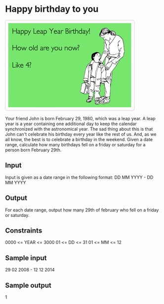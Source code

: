 # Happy birthday to you
![](../images/leap.png)

Your friend John is born February 29, 1980, which was a leap year. A leap year is a year containing one 
additional day to keep the calendar synchronized with the astronomical year. The sad thing about this is that John can't
celebrate his birthday every year like the rest of us. And, as we all know, the best is to celebrate a birthday in the
 weekend.
Given a date range, calculate how many birthdays fell on a friday or saturday for a person born February 29th.

## Input
Input is given as a date range in the following format:
DD MM YYYY - DD MM YYYY

## Output
For each date range, output how many 29th of february who fell on a friday or saturday.

## Constraints
0000 <= YEAR <= 3000
01 <= DD <= 31
01 <= MM <= 12

## Sample input
29 02 2008 - 12 12 2014

## Sample output
1